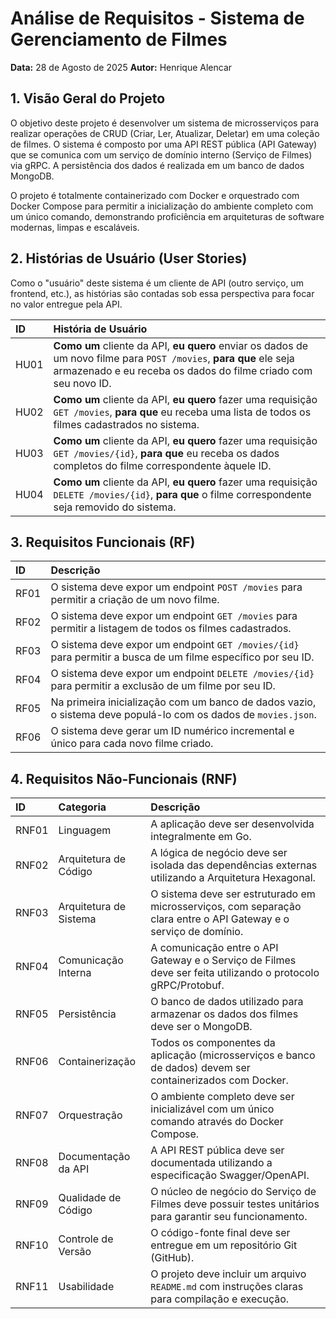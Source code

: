 # Análise de Requisitos - Sistema de Gerenciamento de Filmes

**Data:** 28 de Agosto de 2025
**Autor:** Henrique Alencar

## 1. Visão Geral do Projeto

O objetivo deste projeto é desenvolver um sistema de microsserviços para realizar operações de CRUD (Criar, Ler, Atualizar, Deletar) em uma coleção de filmes. O sistema é composto por uma API REST pública (API Gateway) que se comunica com um serviço de domínio interno (Serviço de Filmes) via gRPC. A persistência dos dados é realizada em um banco de dados MongoDB.

O projeto é totalmente containerizado com Docker e orquestrado com Docker Compose para permitir a inicialização do ambiente completo com um único comando, demonstrando proficiência em arquiteturas de software modernas, limpas e escaláveis.

## 2. Histórias de Usuário (User Stories)

Como o "usuário" deste sistema é um cliente de API (outro serviço, um frontend, etc.), as histórias são contadas sob essa perspectiva para focar no valor entregue pela API.

| ID   | História de Usuário                                                                                                                                                            |
| :--- | :----------------------------------------------------------------------------------------------------------------------------------------------------------------------------- |
| HU01 | **Como um** cliente da API, **eu quero** enviar os dados de um novo filme para `POST /movies`, **para que** ele seja armazenado e eu receba os dados do filme criado com seu novo ID. |
| HU02 | **Como um** cliente da API, **eu quero** fazer uma requisição `GET /movies`, **para que** eu receba uma lista de todos os filmes cadastrados no sistema.                          |
| HU03 | **Como um** cliente da API, **eu quero** fazer uma requisição `GET /movies/{id}`, **para que** eu receba os dados completos do filme correspondente àquele ID.                      |
| HU04 | **Como um** cliente da API, **eu quero** fazer uma requisição `DELETE /movies/{id}`, **para que** o filme correspondente seja removido do sistema.                               |

## 3. Requisitos Funcionais (RF)

| ID   | Descrição                                                                                               |
| :--- | :------------------------------------------------------------------------------------------------------ |
| RF01 | O sistema deve expor um endpoint `POST /movies` para permitir a criação de um novo filme.                 |
| RF02 | O sistema deve expor um endpoint `GET /movies` para permitir a listagem de todos os filmes cadastrados.     |
| RF03 | O sistema deve expor um endpoint `GET /movies/{id}` para permitir a busca de um filme específico por seu ID. |
| RF04 | O sistema deve expor um endpoint `DELETE /movies/{id}` para permitir a exclusão de um filme por seu ID.     |
| RF05 | Na primeira inicialização com um banco de dados vazio, o sistema deve populá-lo com os dados de `movies.json`. |
| RF06 | O sistema deve gerar um ID numérico incremental e único para cada novo filme criado.                       |

## 4. Requisitos Não-Funcionais (RNF)

| ID    | Categoria             | Descrição                                                                                             |
| :---- | :-------------------- | :---------------------------------------------------------------------------------------------------- |
| RNF01 | Linguagem             | A aplicação deve ser desenvolvida integralmente em Go.                                                |
| RNF02 | Arquitetura de Código | A lógica de negócio deve ser isolada das dependências externas utilizando a Arquitetura Hexagonal.       |
| RNF03 | Arquitetura de Sistema| O sistema deve ser estruturado em microsserviços, com separação clara entre o API Gateway e o serviço de domínio. |
| RNF04 | Comunicação Interna   | A comunicação entre o API Gateway e o Serviço de Filmes deve ser feita utilizando o protocolo gRPC/Protobuf. |
| RNF05 | Persistência          | O banco de dados utilizado para armazenar os dados dos filmes deve ser o MongoDB.                     |
| RNF06 | Containerização       | Todos os componentes da aplicação (microsserviços e banco de dados) devem ser containerizados com Docker. |
| RNF07 | Orquestração          | O ambiente completo deve ser inicializável com um único comando através do Docker Compose.             |
| RNF08 | Documentação da API   | A API REST pública deve ser documentada utilizando a especificação Swagger/OpenAPI.                  |
| RNF09 | Qualidade de Código   | O núcleo de negócio do Serviço de Filmes deve possuir testes unitários para garantir seu funcionamento.     |
| RNF10 | Controle de Versão    | O código-fonte final deve ser entregue em um repositório Git (GitHub).                              |
| RNF11 | Usabilidade           | O projeto deve incluir um arquivo `README.md` com instruções claras para compilação e execução.         |
